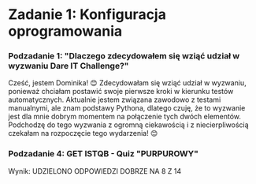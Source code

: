 # Zadanie 1: Konfiguracja oprogramowania
<h3>Podzadanie 1: "Dlaczego zdecydowałem się wziąć udział w wyzwaniu Dare IT Challenge?"</h3>

Cześć, jestem Dominika! :blush: Zdecydowałam się wziąć udział w wyzwaniu, ponieważ chciałam postawić swoje pierwsze kroki w kierunku testów automatycznych. Aktualnie jestem związana zawodowo z testami manualnymi, ale znam podstawy Pythona, dlatego czuję, że to wyzwanie jest dla mnie dobrym momentem na połączenie tych dwóch elementów. Podchodzę do tego wyzwania z ogromną ciekawością i z niecierpliwością czekałam na rozpoczęcie tego wydarzenia! :blush: 

<h3>Podzadanie 4: GET ISTQB  - Quiz "PURPUROWY" </h3>
Wynik: UDZIELONO ODPOWIEDZI DOBRZE NA 8 Z 14